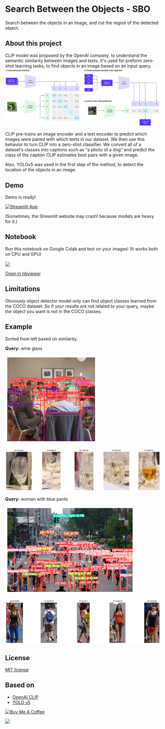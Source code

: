 # Search Between the Objects - SBO

Search between the objects in an image, and cut the region of the detected object.

## About this project
CLIP model was proposed by the OpenAI company, to understand the semantic similarity between images and texts.
It's used for preform zero-shot learning tasks, to find objects in an image based on an input query.
![Mehrdad Mohammadian](https://raw.githubusercontent.com/mehrdad-dev/SBO/main/assets/clip.png)

CLIP pre-trains an image encoder and a text encoder to predict which images were paired with which texts in our dataset. We then use this behavior to turn CLIP into a zero-shot classifier. We convert all of a dataset’s classes into captions such as “a photo of a dog” and predict the class of the caption CLIP estimates best pairs with a given image.

Also, YOLOv5 was used in the first step of the method, to detect the location of the objects in an image.


## Demo
Demo is ready!

[![Streamlit App](https://static.streamlit.io/badges/streamlit_badge_black_white.svg)](https://share.streamlit.io/mehrdad-dev/sbo/main)

(Sometimes, the Streamlit website may crash! because models are heavy for it.)

## Notebook
Run this notebook on Google Colab and test on your images!
(It works both on CPU and GPU)

[<img src="https://colab.research.google.com/assets/colab-badge.svg" align="center">](https://colab.research.google.com/github/mehrdad-dev/SBO/blob/master/notebooks/search_objects_on_images.ipynb)


[Open in nbviewer](https://nbviewer.org/github/mehrdad-dev/SBO/blob/main/notebooks/search_objects_on_images.ipynb#)

## Limitations
Obviously object detector model only can find object classes learned from the COCO dataset. So if your results are not related to your query, maybe the object you want is not in the COCO classes.

## Example
Sorted from left based on similarity.

 
**Query:** wine glass

![Mehrdad Mohammadian](https://raw.githubusercontent.com/mehrdad-dev/SBO/main/test_images/ex2.png)

![Mehrdad Mohammadian](https://raw.githubusercontent.com/mehrdad-dev/SBO/main/test_images/ex2-1.png)


**Query:** woman with blue pants

![Mehrdad Mohammadian](https://raw.githubusercontent.com/mehrdad-dev/SBO/main/test_images/ex3.png)

![Mehrdad Mohammadian](https://raw.githubusercontent.com/mehrdad-dev/SBO/main/test_images/ex3-1.png)


## License

[MIT license](https://github.com/mehrdad-dev/SBO/blob/main/LICENSE)

## Based on
- [OpenAI CLIP](https://pytorch.org/hub/ultralytics_yolov5/)
- [YOLO v5](https://github.com/openai/CLIP)



<a href="https://www.buymeacoffee.com/mehrdaddev" target="_blank"><img src="https://cdn.buymeacoffee.com/buttons/v2/default-yellow.png" alt="Buy Me A Coffee" style="height: 60px !important;width: 217px !important;" ></a>

<a href="http://www.coffeete.ir/mehrdad-dev">
       <img src="http://www.coffeete.ir/images/buttons/lemonchiffon.png" style="width:260px;" />
</a>
